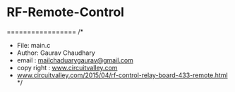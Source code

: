 # RF-Remote-Control
=================
/* 
 * File:   main.c
 * Author: Gaurav Chaudhary
 * email : mailchaduarygaurav@gmail.com
 * copy right : www.circuitvalley.com 
 * www.circuitvalley.com/2015/04/rf-control-relay-board-433-remote.html
 */
